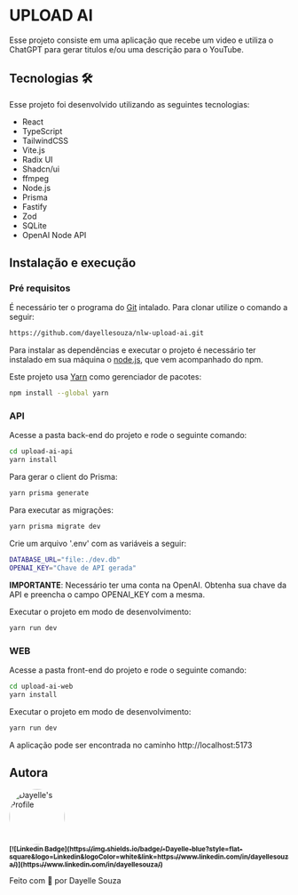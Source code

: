 # UPLOAD AI

Esse projeto consiste em uma aplicação que recebe um video e utiliza o ChatGPT para gerar titulos e/ou uma descrição para o YouTube.

## Tecnologias 🛠
Esse projeto foi desenvolvido utilizando as seguintes tecnologias:

* React
* TypeScript
* TailwindCSS
* Vite.js
* Radix UI
* Shadcn/ui
* ffmpeg
* Node.js
* Prisma
* Fastify
* Zod
* SQLite
* OpenAI Node API

## Instalação e execução

### Pré requisitos

É necessário ter o programa do [Git](https://git-scm.com/) intalado. Para clonar utilize o comando a seguir:

```bash
https://github.com/dayellesouza/nlw-upload-ai.git
```

Para instalar as dependências e executar o projeto é necessário ter instalado em sua máquina o [node.js](https://nodejs.org/en), que vem acompanhado do npm.

Este projeto usa [Yarn](https://classic.yarnpkg.com/lang/en/docs/install/#windows-stable) como gerenciador de pacotes:

```bash
npm install --global yarn
```

### API

Acesse a pasta back-end do projeto e rode o seguinte comando:

```bash
cd upload-ai-api
yarn install
```

Para gerar o client do Prisma:

```bash
yarn prisma generate
```

Para executar as migrações:

```bash
yarn prisma migrate dev
```

Crie um arquivo '.env' com as variáveis a seguir: 

```bash
DATABASE_URL="file:./dev.db"
OPENAI_KEY="Chave de API gerada"
```
**IMPORTANTE**: Necessário ter uma conta na OpenAI. Obtenha sua chave da API e preencha o campo OPENAI_KEY com a mesma.

Executar o projeto em modo de desenvolvimento:

```bash
yarn run dev
```

### WEB
Acesse a pasta front-end do projeto e rode o seguinte comando:

```bash
cd upload-ai-web
yarn install
```

Executar o projeto em modo de desenvolvimento:

```bash
yarn run dev
```

A aplicação pode ser encontrada no caminho http://localhost:5173

## Autora

<a href="https://github.com/dayellesouza">
 <img style="border-radius: 50%;" src="https://github.com/dayellesouza.png" width="100px;" alt="Dayelle's Profile"/>
 <br />
 <sub><b>[![Linkedin Badge](https://img.shields.io/badge/-Dayelle-blue?style=flat-square&logo=Linkedin&logoColor=white&link=https://www.linkedin.com/in/dayellesouza/)](https://www.linkedin.com/in/dayellesouza/) </b></sub></a> 


Feito com 💜 por Dayelle Souza
